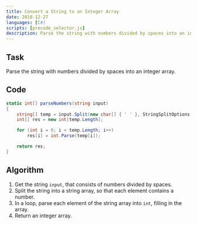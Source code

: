 ```yaml
---
title: Convert a String to an Integer Array
date: 2018-12-27
languages: [C#]
scripts: [precode_selector.js]
description: Parse the string with numbers divided by spaces into an integer array.
---
```


## Task

Parse the string with numbers divided by spaces into an integer array.

## Code

```csharp
static int[] parseNumbers(string input)
{
    string[] temp = input.Split(new char[] { ' ' }, StringSplitOptions.RemoveEmptyEntries);
    int[] res = new int[temp.Length];

    for (int i = 0; i < temp.Length; i++)
        res[i] = int.Parse(temp[i]);

    return res;
}
```

## Algorithm

1. Get the string `input`, that consists of numbers divided by spaces.
2. Split the string into a string array, so that each element contains a number.
3. In a loop, parse each element of the string array into `int`, filling in the array.
4. Return an integer array.